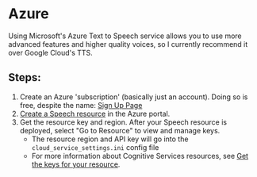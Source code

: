 # Azure
Using Microsoft's Azure Text to Speech service allows you to use  more advanced features and higher quality voices, so I currently recommend it over Google Cloud's TTS.

## Steps:
1. Create an Azure 'subscription' (basically just an account). Doing so is free, despite the name: [Sign Up Page](https://azure.microsoft.com/free/cognitive-services)
2. [Create a Speech resource](https://portal.azure.com/#create/Microsoft.CognitiveServicesSpeechServices) in the Azure portal.
3. Get the resource key and region. After your Speech resource is deployed, select "Go to Resource" to view and manage keys. 
   - The resource region and API key will go into the `cloud_service_settings.ini` config file
   - For more information about Cognitive Services resources, see [Get the keys for your resource](https://learn.microsoft.com/en-us/azure/cognitive-services/cognitive-services-apis-create-account#get-the-keys-for-your-resource).